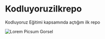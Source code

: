 # Kodluyoruzilkrepo
Kodluyoruz Eğitimi kapsamında açtığım ilk repo

![Lorem Picsum Gorsel](https://picsum.photo/200/200)